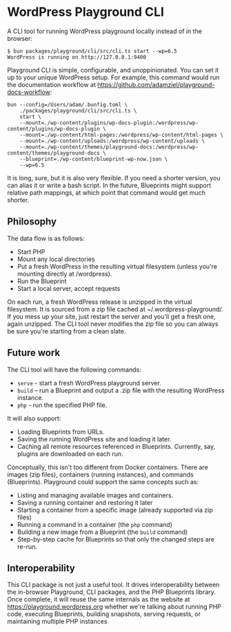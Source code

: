 # WordPress Playground CLI

A CLI tool for running WordPress playground locally instead of in the browser:

```shell
$ bun packages/playground/cli/src/cli.ts start --wp=6.5
WordPress is running on http://127.0.0.1:9400
```

Playground CLI is simple, configurable, and unoppinionated. You can set it up
to your unique WordPress setup. For example, this command would run the documentation
workflow at https://github.com/adamziel/playground-docs-workflow:

```shell
bun --config=/Users/adam/.bunfig.toml \
    ./packages/playground/cli/src/cli.ts \
    start \
    --mount=./wp-content/plugins/wp-docs-plugin:/wordpress/wp-content/plugins/wp-docs-plugin \
    --mount=./wp-content/html-pages:/wordpress/wp-content/html-pages \
    --mount=./wp-content/uploads:/wordpress/wp-content/uploads \
    --mount=./wp-content/themes/playground-docs:/wordpress/wp-content/themes/playground-docs \
    --blueprint=./wp-content/blueprint-wp-now.json \
    --wp=6.5
```

It is long, sure, but it is also very flexible. If you need a shorter version, you can alias
it or write a bash script. In the future, Blueprints might support relative path mappings,
at which point that command would get much shorter.

## Philosophy

The data flow is as follows:

-   Start PHP
-   Mount any local directories
-   Put a fresh WordPress in the resulting virtual filesystem (unless you're mounting directly at /wordpress).
-   Run the Blueprint
-   Start a local server, accept requests

On each run, a fresh WordPress release is unzipped in the virtual filesystem. It is sourced
from a zip file cached at ~/.wordpress-playground/. If you mess up your site, just restart the
server and you'll get a fresh one, again unzipped. The CLI tool never modifies the zip file
so you can always be sure you're starting from a clean slate.

## Future work

The CLI tool will have the following commands:

-   `serve` - start a fresh WordPress playground server.
-   `build` – run a Blueprint and output a .zip file with the resulting WordPress instance.
-   `php` - run the specified PHP file.

It will also support:

-   Loading Blueprints from URLs.
-   Saving the running WordPress site and loading it later.
-   Caching all remote resources referenced in Blueprints. Currently, say, plugins are downloaded on each run.

Conceptually, this isn't too different from Docker containers. There are images (zip files),
containers (running instances), and commands (Blueprints). Playground could support the same
concepts such as:

-   Listing and managing available images and containers.
-   Saving a running container and restoring it later
-   Starting a container from a specific image (already supported via zip files)
-   Running a command in a container (the `php` command)
-   Building a new image from a Blueprint (the `build` command)
-   Step-by-step cache for Blueprints so that only the changed steps are re-run.

## Interoperability

This CLI package is not just a useful tool. It drives interoperability between the in-browser
Playground, CLI packages, and the PHP Blueprints library. Once complete, it will reuse the
same internals as the website at https://playground.wordpress.org whether we're talking about
running PHP code, executing Blueprints, building snapshots, serving requests, or maintaining
multiple PHP instances
